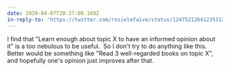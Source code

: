 ```yaml
---
date: 2020-04-07T20:27:08.169Z
in-reply-to: 'https://twitter.com/rosielefaive/status/1247521264123531271?s=20'
---
```


I find that "Learn enough about topic X to have an informed opinion about it" is a too nebulous to be useful. &nbsp;So I don't try to do anything like this.    Better would be something like "Read 3 well-regarded books on topic X", and hopefully one's opinion just improves after that.
